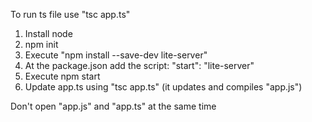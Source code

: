 To run ts file use "tsc app.ts"

1. Install node
2. npm init
3. Execute "npm install --save-dev lite-server"
4. At the package.json add the script: "start": "lite-server"
5. Execute npm start
6. Update app.ts using "tsc app.ts" (it updates and compiles "app.js")

Don't open "app.js" and "app.ts" at the same time
